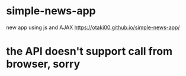 # simple-news-app
new app using js and AJAX
https://otaki00.github.io/simple-news-app/
# the API doesn't support call from browser, sorry
